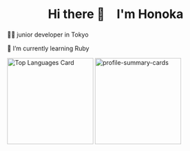 <h1 align="center"> Hi there 👋　I'm Honoka </h1>

👩‍💻 junior developer in Tokyo　<br>

🌱 I’m currently learning Ruby

<p align="left"> 
  <img alt="Top Languages Card" height="200px" src="https://github-readme-stats.vercel.app/api/top-langs/?username=3hnkkyt29&layout=compact&theme=synthwave" />
  <img alt="profile-summary-cards" height="200px" src="https://github-profile-summary-cards.vercel.app/api/cards/profile-details?username=3hnkkyt29&theme=synthwave" />
</p>

<!--
**3hnkkyt29/3hnkkyt29** is a ✨ _special_ ✨ repository because its `README.md` (this file) appears on your GitHub profile.

Here are some ideas to get you started:

- 🔭 I’m currently working on ...
- 🌱 I’m currently learning ...
- 👯 I’m looking to collaborate on ...
- 🤔 I’m looking for help with ...
- 💬 Ask me about ...
- 📫 How to reach me: ...
- 😄 Pronouns: ...
- ⚡ Fun fact: ...
-->
